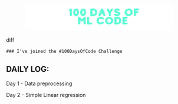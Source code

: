 <p align="center"><a href="https://cyblogerz.github.io"><img width="80%" alt="100 Days of ML code" src="./assets/header-100.png" /></a></p>

diff
```
### I've joined the #100DaysOfCode Challenge
```

## DAILY LOG:

Day 1 - Data preprocessing

Day 2 - Simple Linear regression
